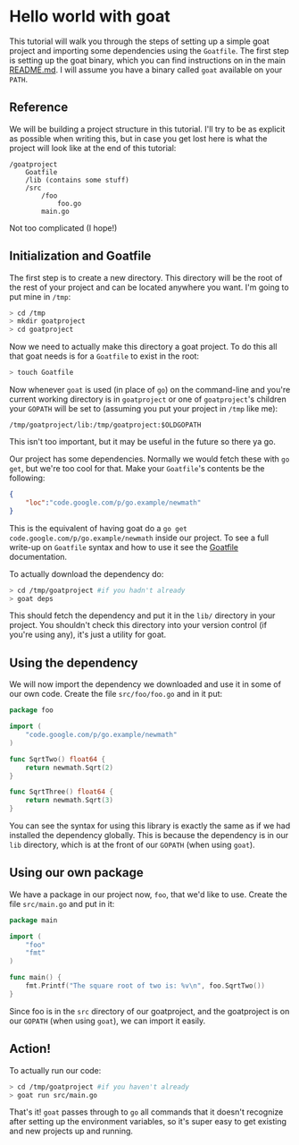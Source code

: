 # Hello world with goat

This tutorial will walk you through the steps of setting up a simple goat
project and importing some dependencies using the `Goatfile`. The first step is
setting up the goat binary, which you can find instructions on in the main
[README.md](/). I will assume you have a binary called `goat` available on your
`PATH`.

## Reference

We will be building a project structure in this tutorial. I'll try to be as
explicit as possible when writing this, but in case you get lost here is what
the project will look like at the end of this tutorial:

```
/goatproject
    Goatfile
    /lib (contains some stuff)
    /src
        /foo
            foo.go
        main.go
```

Not too complicated (I hope!)

## Initialization and Goatfile

The first step is to create a new directory. This directory will be the root of
the rest of your project and can be located anywhere you want. I'm going to put
mine in `/tmp`:

```bash
> cd /tmp
> mkdir goatproject
> cd goatproject
```

Now we need to actually make this directory a goat project. To do this all that
goat needs is for a `Goatfile` to exist in the root:

```bash
> touch Goatfile
```

Now whenever `goat` is used (in place of `go`) on the command-line and you're
current working directory is in `goatproject` or one of `goatproject`'s children
your `GOPATH` will be set to (assuming you put your project in `/tmp` like me):

```
/tmp/goatproject/lib:/tmp/goatproject:$OLDGOPATH
```

This isn't too important, but it may be useful in the future so there ya go.

Our project has some dependencies. Normally we would fetch these with `go get`,
but we're too cool for that. Make your `Goatfile`'s contents be the following:

```json
{
    "loc":"code.google.com/p/go.example/newmath"
}
```

This is the equivalent of having goat do a
`go get code.google.com/p/go.example/newmath` inside our project. To see a full
write-up on `Goatfile` syntax and how to use it see the
[Goatfile](/docs/goatfile.md) documentation.

To actually download the dependency do:

```bash
> cd /tmp/goatproject #if you hadn't already
> goat deps
```

This should fetch the dependency and put it in the `lib/` directory in your
project. You shouldn't check this directory into your version control (if
you're using any), it's just a utility for goat.

## Using the dependency

We will now import the dependency we downloaded and use it in some of our own
code. Create the file `src/foo/foo.go` and in it put:

```go
package foo

import (
    "code.google.com/p/go.example/newmath"
)

func SqrtTwo() float64 {
    return newmath.Sqrt(2)
}

func SqrtThree() float64 {
    return newmath.Sqrt(3)
}
```

You can see the syntax for using this library is exactly the same as if we had
installed the dependency globally. This is because the dependency is in our
`lib` directory, which is at the front of our `GOPATH` (when using `goat`).

## Using our own package

We have a package in our project now, `foo`, that we'd like to use. Create the
file `src/main.go` and put in it:

```go
package main

import (
    "foo"
    "fmt"
)

func main() {
    fmt.Printf("The square root of two is: %v\n", foo.SqrtTwo())
}
```

Since foo is in the `src` directory of our goatproject, and the goatproject is
on our `GOPATH` (when using `goat`), we can import it easily.

## Action!

To actually run our code:

```bash
> cd /tmp/goatproject #if you haven't already
> goat run src/main.go
```

That's it! `goat` passes through to `go` all commands that it doesn't recognize
after setting up the environment variables, so it's super easy to get existing
and new projects up and running.
